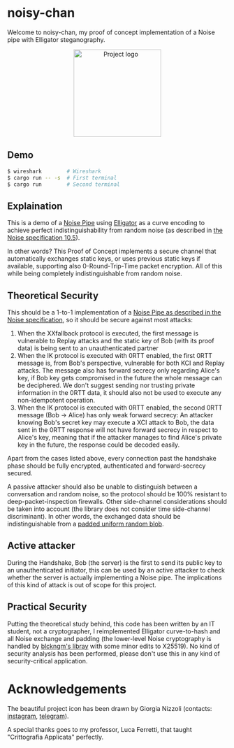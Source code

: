 # noisy-chan

Welcome to noisy-chan, my proof of concept implementation of a Noise pipe with Elligator steganography.

<p align="center">
  <img src="docs/images/icon_project.png" alt="Project logo" width="200px">
</p>


## Demo

```bash
$ wireshark        # Wireshark
$ cargo run -- -s  # First terminal
$ cargo run        # Second terminal
```

## Explaination
This is a demo of a [Noise Pipe](https://noiseprotocol.org/noise.html#noise-pipes) using [Elligator](https://elligator.org/) as a curve encoding to achieve perfect indistinguishability from random noise (as described in [the Noise specification 10.5](https://noiseprotocol.org/noise.html#handshake-indistinguishability)).

In other words? This Proof of Concept implements a secure channel that automatically exchanges static keys, or uses previous static keys if available, supporting also 0-Round-Trip-Time packet encryption. All of this while being completely indistinguishable from random noise.


## Theoretical Security
This should be a 1-to-1 implementation of a [Noise Pipe as described in the Noise specification](https://noiseprotocol.org/noise.html#noise-pipes), so it should be secure against most attacks:
1. When the XXfallback protocol is executed, the first message is vulnerable to Replay attacks and the static key of Bob (with its proof data) is being sent to an unauthenticated partner
2. When the IK protocol is executed with 0RTT enabled, the first 0RTT message is, from Bob's perspective, vulnerable for both KCI and Replay attacks. The message also has forward secrecy only regarding Alice's key, if Bob key gets compromised in the future the whole message can be deciphered. We don't suggest sending nor trusting private information in the 0RTT data, it should also not be used to execute any non-idempotent operation.
3. When the IK protocol is executed with 0RTT enabled, the second 0RTT message (Bob -> Alice) has only weak forward secrecy: An attacker knowing Bob's secret key may execute a XCI attack to Bob, the data sent in the 0RTT response will not have forward secrecy in respect to Alice's key, meaning that if the attacker manages to find Alice's private key in the future, the response could be decoded easily.

Apart from the cases listed above, every connection past the handshake phase should be fully encrypted, authenticated and forward-secrecy secured.

A passive attacker should also be unable to distinguish between a conversation and random noise, so the protocol should be 100% resistant to deep-packet-inspection firewalls. Other side-channel considerations should be taken into account (the library does not consider time side-channel discriminant). In other words, the exchanged data should be indistinguishable from a [padded uniform random blob](https://en.wikipedia.org/wiki/PURB_(cryptography)).

## Active attacker
During the Handshake, Bob (the server) is the first to send its public key to an unauthenticated initiator, this can be used by an active attacker to check whether the server is actually implementing a Noise pipe. The implications of this kind of attack is out of scope for this project.

## Practical Security
Putting the theoretical study behind, this code has been written by an IT student, not a cryptographer, I reimplemented Elligator curve-to-hash and all Noise exchange and padding (the lower-level Noise cryptography is handled by [blckngm's libray](https://github.com/blckngm/noise-rust) with some minor edits to X25519).
No kind of security analysis has been performed, please don't use this in any kind of security-critical application.

# Acknowledgements
The beautiful project icon has been drawn by Giorgia Nizzoli (contacts: [instagram](https://www.instagram.com/gioombra/), [telegram](https://t.me/gioombra)).

A special thanks goes to my professor, Luca Ferretti, that taught "Crittografia Applicata" perfectly.
